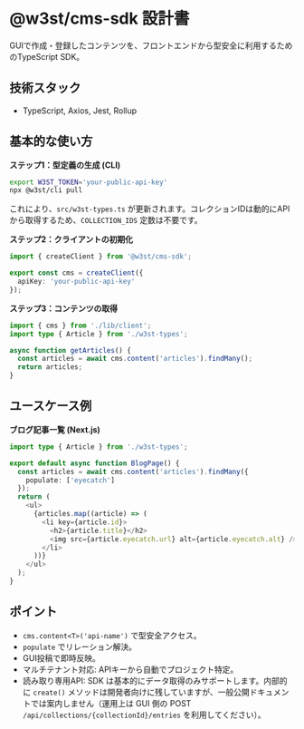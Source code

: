 # @w3st/cms-sdk 設計書

GUIで作成・登録したコンテンツを、フロントエンドから型安全に利用するためのTypeScript SDK。

## 技術スタック
- TypeScript, Axios, Jest, Rollup

## 基本的な使い方
**ステップ1：型定義の生成 (CLI)**
```bash
export W3ST_TOKEN='your-public-api-key'
npx @w3st/cli pull
```
これにより、`src/w3st-types.ts` が更新されます。コレクションIDは動的にAPIから取得するため、`COLLECTION_IDS` 定数は不要です。

**ステップ2：クライアントの初期化**
```typescript
import { createClient } from '@w3st/cms-sdk';

export const cms = createClient({
  apiKey: 'your-public-api-key'
});
```

**ステップ3：コンテンツの取得**
```typescript
import { cms } from './lib/client';
import type { Article } from './w3st-types';

async function getArticles() {
  const articles = await cms.content('articles').findMany();
  return articles;
}
```

## ユースケース例
**ブログ記事一覧 (Next.js)**
```typescript
import type { Article } from './w3st-types';

export default async function BlogPage() {
  const articles = await cms.content('articles').findMany({
    populate: ['eyecatch']
  });
  return (
    <ul>
      {articles.map((article) => (
        <li key={article.id}>
          <h2>{article.title}</h2>
          <img src={article.eyecatch.url} alt={article.eyecatch.alt} />
        </li>
      ))}
    </ul>
  );
}
```

## ポイント
- `cms.content<T>('api-name')` で型安全アクセス。
- `populate` でリレーション解決。
- GUI投稿で即時反映。
- マルチテナント対応: APIキーから自動でプロジェクト特定。
- 読み取り専用API: SDK は基本的にデータ取得のみサポートします。内部的に `create()` メソッドは開発者向けに残していますが、一般公開ドキュメントでは案内しません（運用上は GUI 側の POST `/api/collections/{collectionId}/entries` を利用してください）。